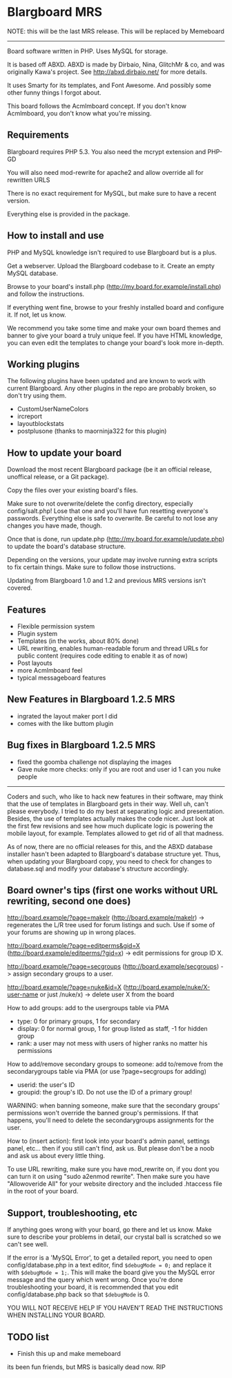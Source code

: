 # Blargboard MRS

NOTE: this will be the last MRS release. This will be replaced by Memeboard

-------------------------------------------------------------------------------

Board software written in PHP. Uses MySQL for storage.

It is based off ABXD. ABXD is made by Dirbaio, Nina, GlitchMr & co, and was originally
Kawa's project. See http://abxd.dirbaio.net/ for more details.

It uses Smarty for its templates, and Font Awesome. And possibly some other funny things 
I forgot about.

This board follows the Acmlmboard concept. If you don't know Acmlmboard, you don't know what you're missing.

## Requirements

Blargboard requires PHP 5.3. You also need the mcrypt extension and PHP-GD

You will also need mod-rewrite for apache2 and allow override all for rewritten URLS

There is no exact requirement for MySQL, but make sure to have a recent version.

Everything else is provided in the package.

## How to install and use

PHP and MySQL knowledge isn't required to use Blargboard but is a plus.

Get a webserver. Upload the Blargboard codebase to it. Create an empty MySQL database.

Browse to your board's install.php (http://my.board.for.example/install.php) and follow the instructions.

If everything went fine, browse to your freshly installed board and configure it. If not, let us know.

We recommend you take some time and make your own board themes and banner to give your board a truly unique feel.
If you have HTML knowledge, you can even edit the templates to change your board's look more in-depth.

## Working plugins

The following plugins have been updated and are known to work with current Blargboard. Any other plugins in the repo are probably broken, so don't try using them.

 * CustomUserNameColors
 * ircreport
 * layoutblockstats
 * postplusone (thanks to maorninja322 for this plugin)

## How to update your board

Download the most recent Blargboard package (be it an official release, unoffical release, or a Git package).

Copy the files over your existing board's files.

Make sure to not overwrite/delete the config directory, especially config/salt.php! Lose that one and you'll have fun resetting everyone's passwords.
Everything else is safe to overwrite. Be careful to not lose any changes you have made, though.

Once that is done, run update.php (http://my.board.for.example/update.php) to update the board's database structure.

Depending on the versions, your update may involve running extra scripts to fix certain things. Make sure to follow those instructions.


Updating from Blargboard 1.0 and 1.2 and previous MRS versions isn't covered.

## Features

 * Flexible permission system
 * Plugin system
 * Templates (in the works, about 80% done)
 * URL rewriting, enables human-readable forum and thread URLs for public content (requires code editing to enable it as of now)
 * Post layouts
 * more Acmlmboard feel
 * typical messageboard features
 
## New Features in Blargboard 1.2.5 MRS

 * ingrated the layout maker port I did
 * comes with the like buttom plugin
 
## Bug fixes in Blargboard 1.2.5 MRS
 
 * fixed the goomba challenge not displaying the images
 * Gave nuke more checks: only if you are root and user id 1 can you nuke people
-------------------------------------------------------------------------------

Coders and such, who like to hack new features in their software, may think that the use
of templates in Blargboard gets in their way. Well uh, can't please everybody. I tried to
do my best at separating logic and presentation. Besides, the use of templates actually
makes the code nicer. Just look at the first few revisions and see how much duplicate logic
is powering the mobile layout, for example. Templates allowed to get rid of all that madness.

As of now, there are no official releases for this, and the ABXD database installer hasn't
been adapted to Blargboard's database structure yet. Thus, when updating your Blargboard
copy, you need to check for changes to database.sql and modify your database's structure
accordingly.

## Board owner's tips (first one works without URL rewriting, second one does)

http://board.example/?page=makelr (http://board.example/makelr) -> regenerates the L/R tree used for forum listings and such.
Use if some of your forums are showing up in wrong places.

http://board.example/?page=editperms&gid=X (http://board.example/editperms/?gid=x) -> edit permissions for group ID X.

http://board.example/?page=secgroups (http://board.example/secgroups) -> assign secondary groups to a user.

http://board.example/?page=nuke&id=X (http://board.example/nuke/X-user-name or just /nuke/x) -> delete user X from the board


How to add groups: add to the usergroups table via PMA
 * type: 0 for primary groups, 1 for secondary
 * display: 0 for normal group, 1 for group listed as staff, -1 for hidden group
 * rank: a user may not mess with users of higher ranks no matter his permissions

 
How to add/remove secondary groups to someone: add to/remove from the secondarygroups table via PMA (or use ?page=secgroups for adding)
 * userid: the user's ID
 * groupid: the group's ID. Do not use the ID of a primary group!
 
WARNING: when banning someone, make sure that the secondary groups' permissions won't override the banned group's permissions. If that happens, you'll need to delete the secondarygroups assignments for the user.


How to (insert action): first look into your board's admin panel, settings panel, etc... then if you still can't find, ask us. But please don't be a noob and ask us about every little thing.

To use URL rewriting, make sure you have mod_rewrite on, if you dont you can turn it on using "sudo a2enmod rewrite". Then make sure you have "Allowoveride All" for your website directory and the included .htaccess file in the root of your board.

## Support, troubleshooting, etc

If anything goes wrong with your board, go there and let us know. Make sure to describe your problems in detail, our crystal ball is scratched so we can't see well.

If the error is a 'MySQL Error', to get a detailed report, you need to open config/database.php in a text editor, find `$debugMode = 0;` and replace it with `$debugMode = 1;`. 
This will make the board give you the MySQL error message and the query which went wrong. Once you're done troubleshooting your board, it is recommended that you edit config/database.php back so that `$debugMode` is 0.

YOU WILL NOT RECEIVE HELP IF YOU HAVEN'T READ THE INSTRUCTIONS WHEN INSTALLING YOUR BOARD.

## TODO list

 * Finish this up and make memeboard
 
its been fun friends, but MRS is basically dead now. RIP
